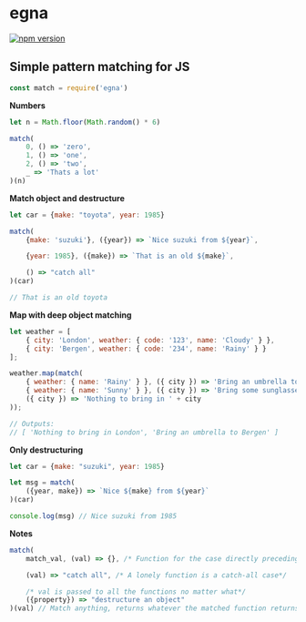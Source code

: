 # egna
[![npm version](https://badge.fury.io/js/egna.svg)](https://www.npmjs.com/package/egna)
## Simple pattern matching for JS

```javascript
const match = require('egna')
```

**Numbers**
```javascript
let n = Math.floor(Math.random() * 6)

match(
    0, () => 'zero',
    1, () => 'one',
    2, () => 'two',
    _ => 'Thats a lot'
)(n)
```

**Match object and destructure**
```javascript
let car = {make: "toyota", year: 1985}

match(
    {make: 'suzuki'}, ({year}) => `Nice suzuki from ${year}`,

    {year: 1985}, ({make}) => `That is an old ${make}`,

    () => "catch all"
)(car)

// That is an old toyota
```

**Map with deep object matching**
```javascript
let weather = [
    { city: 'London', weather: { code: '123', name: 'Cloudy' } },
    { city: 'Bergen', weather: { code: '234', name: 'Rainy' } }
];

weather.map(match(
    { weather: { name: 'Rainy' } }, ({ city }) => 'Bring an umbrella to ' + city,
    { weather: { name: 'Sunny' } }, ({ city }) => 'Bring some sunglasses to ' + city,
    ({ city }) => 'Nothing to bring in ' + city
));

// Outputs:
// [ 'Nothing to bring in London', 'Bring an umbrella to Bergen' ]
```

**Only destructuring**
```javascript
let car = {make: "suzuki", year: 1985}

let msg = match(
    ({year, make}) => `Nice ${make} from ${year}`
)(car)

console.log(msg) // Nice suzuki from 1985
```

**Notes**
```javascript
match(
    match_val, (val) => {}, /* Function for the case directly preceding it */

    (val) => "catch all", /* A lonely function is a catch-all case*/

    /* val is passed to all the functions no matter what*/
    ({property}) => "destructure an object" 
)(val) // Match anything, returns whatever the matched function returns
```
